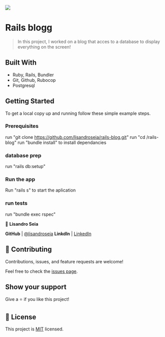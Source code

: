 ![](https://img.shields.io/badge/Microverse-blueviolet)

# Rails blogg

> In this project, I worked on a blog that acces to a database to display everything on the screen!

## Built With

- Ruby, Rails, Bundler
- Git, Github, Rubocop
- Postgresql

## Getting Started

To get a local copy up and running follow these simple example steps.

### Prerequisites

run "git clone https://github.com/lisandroseia/rails-blog.git"
run "cd /rails-blog"
run "bundle install" to install dependancies

### database prep

run "rails db:setup"
### Run the app

Run "rails s" to start the aplication

### run tests

run "bundle exec rspec"

👤 **Lisandro Seia**

 **GitHub**  | [@lisandroseia](https://github.com/lisandroseia)
 **LinkdIn** | [LinkedIn](https://www.linkedin.com/in/lisandro-seia-295120225/)

## 🤝 Contributing

Contributions, issues, and feature requests are welcome!

Feel free to check the [issues page](../../issues/).

## Show your support

Give a ⭐️ if you like this project!

## 📝 License

This project is [MIT](./MIT.md) licensed.

